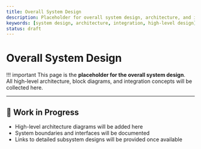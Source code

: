 ```yaml
---
title: Overall System Design
description: Placeholder for overall system design, architecture, and integration concepts. 
keywords: [system design, architecture, integration, high-level design]
status: draft
---
```



# Overall System Design

!!! important
    This page is the **placeholder for the overall system design**.  
    All high-level architecture, block diagrams, and integration concepts will be collected here.

---

## 🚧 Work in Progress
- High-level architecture diagrams will be added here  
- System boundaries and interfaces will be documented  
- Links to detailed subsystem designs will be provided once available  
